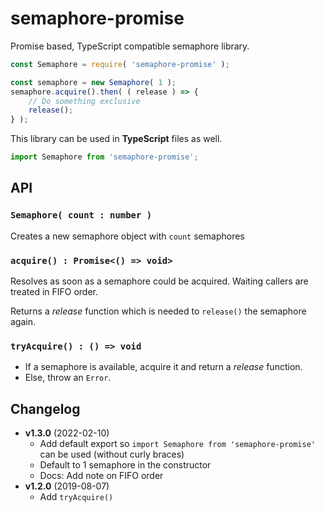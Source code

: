 # semaphore-promise

Promise based, TypeScript compatible semaphore library.

```js
const Semaphore = require( 'semaphore-promise' );

const semaphore = new Semaphore( 1 );
semaphore.acquire().then( ( release ) => {
    // Do something exclusive
    release();
} );
```

This library can be used in **TypeScript** files as well.

```typescript
import Semaphore from 'semaphore-promise';
```


## API

### `Semaphore( count : number )`

Creates a new semaphore object with `count` semaphores
    
### `acquire() : Promise<() => void>`

Resolves as soon as a semaphore could be acquired. Waiting callers are treated in FIFO order.

Returns a *release* function which is needed to `release()` the semaphore again.
    
### `tryAcquire() : () => void`

* If a semaphore is available, acquire it and return a *release* function.
* Else, throw an `Error`.


## Changelog

* **v1.3.0** (2022-02-10)
  * Add default export so `import Semaphore from 'semaphore-promise'` can be used (without curly braces)
  * Default to 1 semaphore in the constructor
  * Docs: Add note on FIFO order
* **v1.2.0** (2019-08-07)
  * Add `tryAcquire()`
